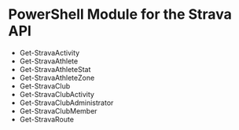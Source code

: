 # PowerShell Module for the Strava API

- Get-StravaActivity
- Get-StravaAthlete
- Get-StravaAthleteStat
- Get-StravaAthleteZone
- Get-StravaClub
- Get-StravaClubActivity
- Get-StravaClubAdministrator
- Get-StravaClubMember
- Get-StravaRoute
